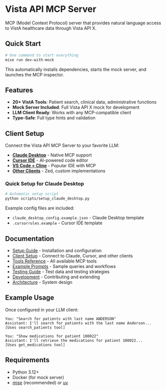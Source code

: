 # Vista API MCP Server

MCP (Model Context Protocol) server that provides natural language access to VistA healthcare data through Vista API X.

## Quick Start

```bash
# One command to start everything
mise run dev-with-mock
```

This automatically installs dependencies, starts the mock server, and launches the MCP inspector.

## Features

- **20+ VistA Tools**: Patient search, clinical data, administrative functions
- **Mock Server Included**: Full Vista API X mock for development
- **LLM Client Ready**: Works with any MCP-compatible client
- **Type-Safe**: Full type hints and validation

## Client Setup

Connect the Vista API MCP Server to your favorite LLM:

- **[Claude Desktop](docs/CLIENT_SETUP.md#claude-desktop)** - Native MCP support
- **[Cursor IDE](docs/CLIENT_SETUP.md#cursor)** - AI-powered code editor
- **[VS Code + Cline](docs/CLIENT_SETUP.md#vs-code-cline-extension)** - Popular IDE with MCP
- **[Other Clients](docs/CLIENT_SETUP.md#custom-mcp-clients)** - Zed, custom implementations

### Quick Setup for Claude Desktop

```bash
# Automatic setup script
python scripts/setup_claude_desktop.py
```

Example config files are included:
- `claude_desktop_config.example.json` - Claude Desktop template
- `.cursorrules.example` - Cursor IDE template

## Documentation

- [Setup Guide](docs/SETUP.md) - Installation and configuration
- [Client Setup](docs/CLIENT_SETUP.md) - Connect to Claude, Cursor, and other clients
- [Tools Reference](docs/TOOLS.md) - All available MCP tools
- [Example Prompts](docs/PROMPTS.md) - Sample queries and workflows
- [Testing Guide](docs/TESTING.md) - Test data and testing strategies
- [Development](docs/DEVELOPMENT.md) - Contributing and extending
- [Architecture](docs/ARCHITECTURE.md) - System design

## Example Usage

Once configured in your LLM client:

```
You: "Search for patients with last name ANDERSON"
Assistant: I'll search for patients with the last name Anderson...
[Uses search_patients tool]

You: "Show medications for patient 100022"
Assistant: I'll retrieve the medications for patient 100022...
[Uses get_medications tool]
```

## Requirements

- Python 3.12+
- Docker (for mock server)
- [mise](https://mise.run) (recommended) or [uv](https://github.com/astral-sh/uv)